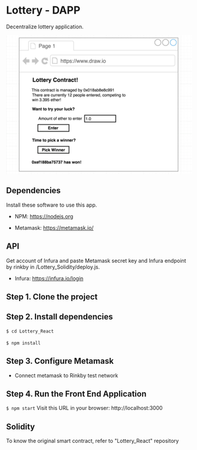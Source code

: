 # Lottery - DAPP

Decentralize lottery application.

![React_preview](./React_preview.png)

## Dependencies

Install these software to use this app.

- NPM: https://nodejs.org

- Metamask: https://metamask.io/

## API

Get account of Infura and paste Metamask secret key and Infura endpoint by rinkby in /Lottery_Solidity/deploy.js.

- Infura: https://infura.io/login

## Step 1. Clone the project

## Step 2. Install dependencies

```
$ cd Lottery_React

$ npm install
```

## Step 3. Configure Metamask

- Connect metamask to Rinkby test network

## Step 4. Run the Front End Application

`$ npm start`
Visit this URL in your browser: http://localhost:3000

## Solidity

To know the original smart contract, refer to "Lottery_React" repository
